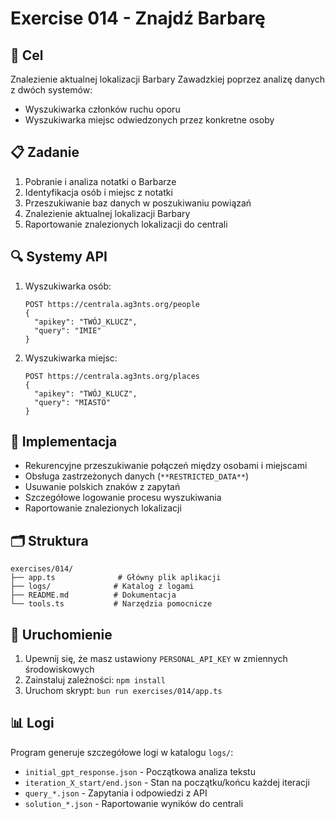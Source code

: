# Exercise 014 - Znajdź Barbarę

## 🎯 Cel
Znalezienie aktualnej lokalizacji Barbary Zawadzkiej poprzez analizę danych z dwóch systemów:
- Wyszukiwarka członków ruchu oporu
- Wyszukiwarka miejsc odwiedzonych przez konkretne osoby

## 📋 Zadanie
1. Pobranie i analiza notatki o Barbarze
2. Identyfikacja osób i miejsc z notatki
3. Przeszukiwanie baz danych w poszukiwaniu powiązań
4. Znalezienie aktualnej lokalizacji Barbary
5. Raportowanie znalezionych lokalizacji do centrali

## 🔍 Systemy API
1. Wyszukiwarka osób:
   ```
   POST https://centrala.ag3nts.org/people
   {
     "apikey": "TWÓJ_KLUCZ",
     "query": "IMIE"
   }
   ```

2. Wyszukiwarka miejsc:
   ```
   POST https://centrala.ag3nts.org/places
   {
     "apikey": "TWÓJ_KLUCZ",
     "query": "MIASTO"
   }
   ```

## 📝 Implementacja
- Rekurencyjne przeszukiwanie połączeń między osobami i miejscami
- Obsługa zastrzeżonych danych (`**RESTRICTED_DATA**`)
- Usuwanie polskich znaków z zapytań
- Szczegółowe logowanie procesu wyszukiwania
- Raportowanie znalezionych lokalizacji

## 🗂️ Struktura
```
exercises/014/
├── app.ts              # Główny plik aplikacji
├── logs/              # Katalog z logami
├── README.md          # Dokumentacja
└── tools.ts           # Narzędzia pomocnicze
```

## 🚀 Uruchomienie
1. Upewnij się, że masz ustawiony `PERSONAL_API_KEY` w zmiennych środowiskowych
2. Zainstaluj zależności: `npm install`
3. Uruchom skrypt: `bun run exercises/014/app.ts`

## 📊 Logi
Program generuje szczegółowe logi w katalogu `logs/`:
- `initial_gpt_response.json` - Początkowa analiza tekstu
- `iteration_X_start/end.json` - Stan na początku/końcu każdej iteracji
- `query_*.json` - Zapytania i odpowiedzi z API
- `solution_*.json` - Raportowanie wyników do centrali